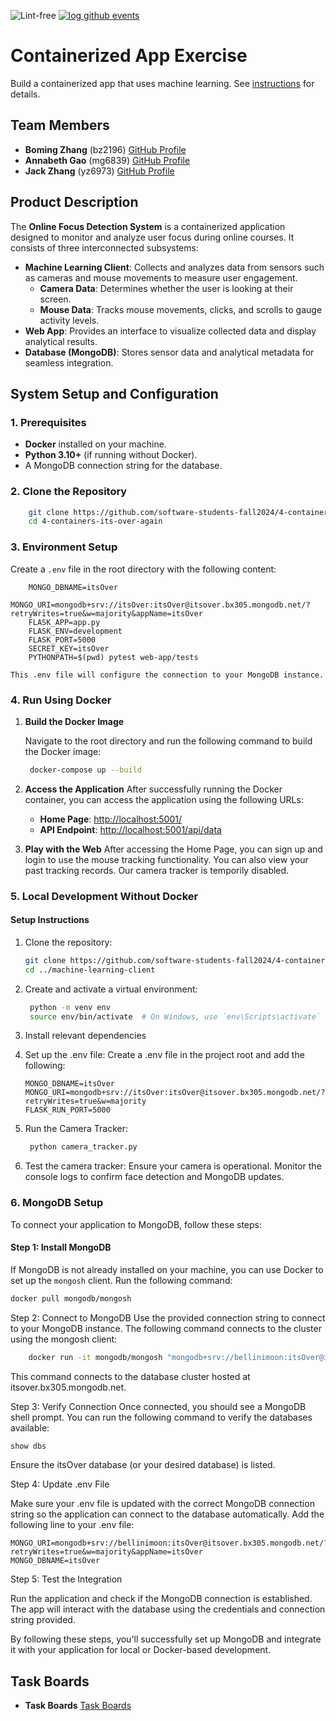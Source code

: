 ![Lint-free](https://github.com/nyu-software-engineering/containerized-app-exercise/actions/workflows/lint.yml/badge.svg)
[![log github events](https://github.com/software-students-fall2024/4-containers-its-over-again/actions/workflows/event-logger.yml/badge.svg)](https://github.com/software-students-fall2024/4-containers-its-over-again/actions/workflows/event-logger.yml)

# Containerized App Exercise

Build a containerized app that uses machine learning. See [instructions](./instructions.md) for details.

## **Team Members**

- **Boming Zhang** (bz2196) [GitHub Profile](https://github.com/BomingZhang-coder)
- **Annabeth Gao** (mg6839) [GitHub Profile](https://github.com/bellinimoon)
- **Jack Zhang** (yz6973) [GitHub Profile](https://github.com/yz6973)

## Product Description
The **Online Focus Detection System** is a containerized application designed to monitor and analyze user focus during online courses. It consists of three interconnected subsystems:
- **Machine Learning Client**: Collects and analyzes data from sensors such as cameras and mouse movements to measure user engagement.
  - **Camera Data**: Determines whether the user is looking at their screen.
  - **Mouse Data**: Tracks mouse movements, clicks, and scrolls to gauge activity levels.
- **Web App**: Provides an interface to visualize collected data and display analytical results.
- **Database (MongoDB)**: Stores sensor data and analytical metadata for seamless integration.

## **System Setup and Configuration**

### **1. Prerequisites**

- **Docker** installed on your machine.
- **Python 3.10+** (if running without Docker).
- A MongoDB connection string for the database.

### **2. Clone the Repository**

```bash
    git clone https://github.com/software-students-fall2024/4-containers-its-over-again.git
    cd 4-containers-its-over-again
```
### **3. Environment Setup**

Create a `.env` file in the root directory with the following content:

```env
    MONGO_DBNAME=itsOver
    MONGO_URI=mongodb+srv://itsOver:itsOver@itsover.bx305.mongodb.net/?retryWrites=true&w=majority&appName=itsOver
    FLASK_APP=app.py
    FLASK_ENV=development
    FLASK_PORT=5000
    SECRET_KEY=itsOver
    PYTHONPATH=$(pwd) pytest web-app/tests
```
    This .env file will configure the connection to your MongoDB instance.
### **4. Run Using Docker**

1. **Build the Docker Image**
   
   Navigate to the root directory and run the following command to build the Docker image:

   ```bash 
    docker-compose up --build
   ```
2. **Access the Application**
    After successfully running the Docker container, you can access the application using the following URLs:

    - **Home Page**: [http://localhost:5001/](http://localhost:5001/)
    - **API Endpoint**: [http://localhost:5001/api/data](http://localhost:5001/api/data)

3. **Play with the Web**
    After accessing the Home Page, you can sign up and login to use the mouse tracking functionality. You can also view your past tracking records. Our camera tracker is temporily disabled.

### **5. Local Development Without Docker**
#### **Setup Instructions**
1. Clone the repository:
   ```bash
   git clone https://github.com/software-students-fall2024/4-containers-its-over-again.git
   cd ../machine-learning-client
   ```

2. Create and activate a virtual environment:
   ```bash
    python -m venv env
    source env/bin/activate  # On Windows, use `env\Scripts\activate`
    ```

3. Install relevant dependencies

4. Set up the .env file:
    Create a .env file in the project root and add the following:
    ```dotenv
    MONGO_DBNAME=itsOver
    MONGO_URI=mongodb+srv://itsOver:itsOver@itsover.bx305.mongodb.net/?retryWrites=true&w=majority
    FLASK_RUN_PORT=5000
    ```

5. Run the Camera Tracker:
   ```bash
    python camera_tracker.py
    ```

6. Test the camera tracker:
Ensure your camera is operational.
Monitor the console logs to confirm face detection and MongoDB updates.

### **6. MongoDB Setup**
To connect your application to MongoDB, follow these steps:

#### **Step 1: Install MongoDB**
If MongoDB is not already installed on your machine, you can use Docker to set up the `mongosh` client. Run the following command:

```bash
docker pull mongodb/mongosh
```

Step 2: Connect to MongoDB
Use the provided connection string to connect to your MongoDB instance. The following command connects to the cluster using the mongosh client:

```bash
    docker run -it mongodb/mongosh "mongodb+srv://bellinimoon:itsOver@itsover.bx305.mongodb.net/?retryWrites=true&w=majority&appName=itsOver"
```
This command connects to the database cluster hosted at itsover.bx305.mongodb.net.

Step 3: Verify Connection
Once connected, you should see a MongoDB shell prompt. You can run the following command to verify the databases available:

```javascript
show dbs
````
Ensure the itsOver database (or your desired database) is listed.

Step 4: Update .env File

Make sure your .env file is updated with the correct MongoDB connection string so the application can connect to the database automatically. Add the following line to your .env file:

```plaintext
MONGO_URI=mongodb+srv://bellinimoon:itsOver@itsover.bx305.mongodb.net/?retryWrites=true&w=majority&appName=itsOver
MONGO_DBNAME=itsOver
```
Step 5: Test the Integration

Run the application and check if the MongoDB connection is established. The app will interact with the database using the credentials and connection string provided.

By following these steps, you'll successfully set up MongoDB and integrate it with your application for local or Docker-based development.

## **Task Boards**
- **Task Boards** [Task Boards](https://github.com/orgs/software-students-fall2024/projects/137)